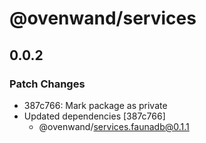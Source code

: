 # @ovenwand/services

## 0.0.2

### Patch Changes

- 387c766: Mark package as private
- Updated dependencies [387c766]
  - @ovenwand/services.faunadb@0.1.1
